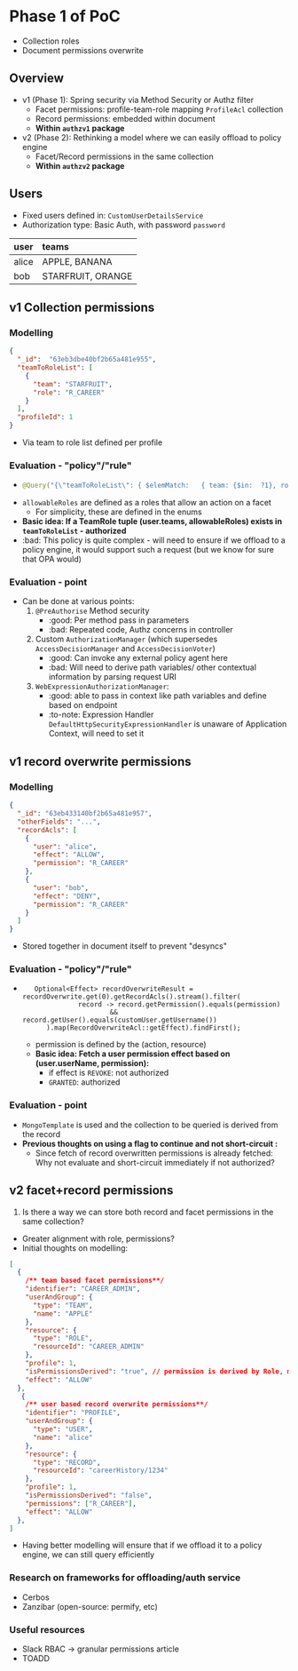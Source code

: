 # Phase 1 of PoC
- Collection roles
- Document permissions overwrite

## Overview
- v1 (Phase 1): Spring security via Method Security or Authz filter
  - Facet permissions: profile-team-role mapping `ProfileAcl` collection
  - Record permissions: embedded within document
  - **Within `authzv1` package**
- v2 (Phase 2): Rethinking a model where we can easily offload to policy engine
  - Facet/Record permissions in the same collection
  - **Within `authzv2` package**

## Users
- Fixed users defined in: `CustomUserDetailsService`
- Authorization type: Basic Auth, with password `password`

| user  | teams             | 
|-------|:------------------|
| alice | APPLE, BANANA     | 
| bob   | STARFRUIT, ORANGE |

## v1 Collection permissions
### Modelling 
``` json
{
  "_id":  "63eb3dbe40bf2b65a481e955",
  "teamToRoleList": [
    {
      "team": "STARFRUIT",
      "role": "R_CAREER"
    }
  ],
  "profileId": 1
}
```
- Via team  to role list defined per profile

### Evaluation -  "policy"/"rule"
- ```java
  @Query("{\"teamToRoleList\": { $elemMatch:   { team: {$in:  ?1}, role: {$in: ?2 } }}, \"profileId\":?0 }")
   ```
- `allowableRoles` are defined as a roles that allow an action on a facet
  - For simplicity, these are defined in the enums
- **Basic idea: If a TeamRole tuple (user.teams, allowableRoles) exists in `teamToRoleList` - authorized**
- :bad: This policy is quite complex - will need to ensure if we offload to a policy engine, it would support such a request (but we know for sure that OPA would)

### Evaluation - point
- Can be done at various points:
  1. `@PreAuthorise` Method security
      - :good: Per method pass in parameters
      - :bad: Repeated code, Authz concerns in controller
  2. Custom `AuthorizationManager` (which supersedes `AccessDecisionManager` and `AccessDecisionVoter`)
      - :good: Can invoke any external policy agent here
      - :bad: Will need to derive path variables/ other contextual information by parsing request URI
  3. `WebExpressionAuthorizationManager`:
     - :good: able to pass in context like path variables and define based on endpoint
     - :to-note: Expression Handler `DefaultHttpSecurityExpressionHandler`  is unaware of Application Context, will need to set it

## v1 record overwrite permissions
### Modelling
```json
{
  "_id": "63eb433140bf2b65a481e957",
  "otherFields": "...",
  "recordAcls": [
    {
      "user": "alice",
      "effect": "ALLOW",
      "permission": "R_CAREER"
    },
    {
      "user": "bob",
      "effect": "DENY",
      "permission": "R_CAREER"
    }
  ]
}
```
- Stored together in document itself to prevent "desyncs"

### Evaluation -  "policy"/"rule"
- ```
     Optional<Effect> recordOverwriteResult = recordOverwrite.get(0).getRecordAcls().stream().filter(
                record -> record.getPermission().equals(permission)
                        && record.getUser().equals(customUser.getUsername())
        ).map(RecordOverwriteAcl::getEffect).findFirst();
  ```
  - permission is defined by the (action, resource)
  - **Basic idea: Fetch a user permission effect based on (user.userName, permission):**
    - if effect is `REVOKE`: not authorized
    - `GRANTED`: authorized

### Evaluation - point
- `MongoTemplate` is used and the collection to be queried is derived from the record
- **Previous thoughts on using a flag to continue and not short-circuit :**
  - Since fetch of record overwritten permissions is already fetched: Why not evaluate and short-circuit immediately if not authorized?
    
    
## v2 facet+record permissions
1. Is there a way we can store both record and facet permissions in the same collection?
- Greater alignment with role, permissions?
- Initial thoughts on modelling:
``` json
[
  {
    /** team based facet permissions**/
    "identifier": "CAREER_ADMIN",
    "userAndGroup": {
      "type": "TEAM",
      "name": "APPLE"
    },
    "resource": {
      "type": "ROLE",
      "resourceId": "CAREER_ADMIN" 
    },
    "profile": 1,
    "isPermissionsDerived": "true", // permission is derived by Role, may expand to ["R_CAREER", "W_CAREER"]
    "effect": "ALLOW"
  },
   {
    /** user based record overwrite permissions**/
    "identifier": "PROFILE",
    "userAndGroup": {
      "type": "USER",
      "name": "alice"
    },
    "resource": {
      "type": "RECORD",
      "resourceId": "careerHistory/1234" 
    },
    "profile": 1,
    "isPermissionsDerived": "false",
    "permissions": ["R_CAREER"],
    "effect": "ALLOW"
  },
]
```
- Having better modelling will ensure that if we offload it to a policy engine, we can still query efficiently

### Research on frameworks for offloading/auth service
- Cerbos
- Zanzibar (open-source: permify, etc)

### Useful resources
- Slack RBAC -> granular permissions article
- TOADD
